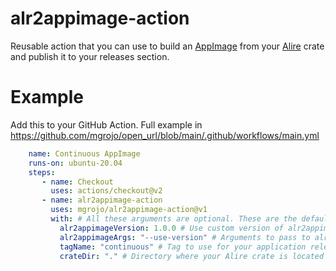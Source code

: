 # alr2appimage-action
Reusable action that you can use to build an [AppImage](https://appimage.org/) 
from your [Alire](https://alire.ada.dev/) crate and publish it to your releases section.

# Example

Add this to your GitHub Action.
Full example in https://github.com/mgrojo/open_url/blob/main/.github/workflows/main.yml

```yaml
    name: Continuous AppImage
    runs-on: ubuntu-20.04
    steps:
       - name: Checkout
         uses: actions/checkout@v2
       - name: alr2appimage-action
         uses: mgrojo/alr2appimage-action@v1
         with: # All these arguments are optional. These are the default values.
           alr2appimageVersion: 1.0.0 # Use custom version of alr2appimage.
           alr2appimageArgs: "--use-version" # Arguments to pass to alr2appimage
           tagName: "continuous" # Tag to use for your application release.
           crateDir: "." # Directory where your Alire crate is located
```
